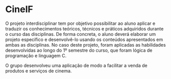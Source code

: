 # CineIF
O projeto interdisciplinar tem por objetivo possibilitar ao aluno aplicar e traduzir os conhecimentos teóricos, técnicos e práticos adquiridos durante o curso das disciplinas. De forma concreta, o aluno deverá elaborar um projeto específico e desenvolvê-lo usando os conteúdos apresentados em ambas as disciplinas. No caso deste projeto, foram aplicadas as habilidades desenvolvidas ao longo do 1º semestre do curso, que foram lógica de programação e linguagem C. 

O grupo desenvolveu uma aplicação de modo a facilitar a venda de produtos e serviços de cinema.
